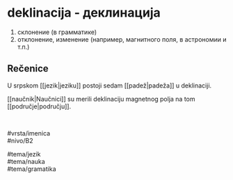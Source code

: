 # deklinacija - деклинација

1. склонение (в грамматике)  
2. отклонение, изменение (например, магнитного поля, в астрономии и т.п.)

## Rečenice

U srpskom [[jezik|jeziku]] postoji sedam [[padež|padeža]] u deklinaciji.

[[naučnik|Naučnici]] su merili deklinaciju magnetnog polja na tom [[područje|području]].

<br>

#vrsta/imenica  
#nivo/B2  

#tema/jezik  
#tema/nauka  
#tema/gramatika
